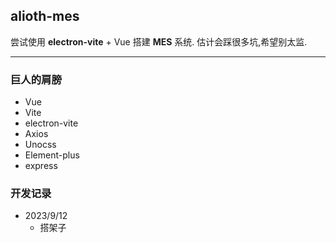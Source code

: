 ## alioth-mes

尝试使用 **electron-vite** + Vue 搭建 **MES** 系统. 估计会踩很多坑,希望别太监.

---

### 巨人的肩膀

- Vue
- Vite
- electron-vite
- Axios
- Unocss
- Element-plus
- express

### 开发记录
- 2023/9/12
  - 搭架子
